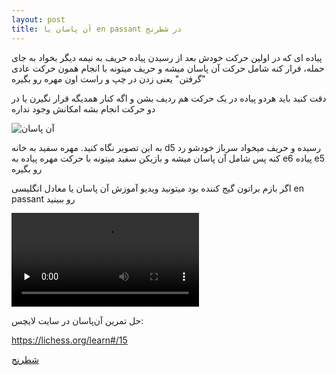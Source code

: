 ```yaml
---
layout: post
title: آن پاسان یا en passant در شطرنج
---
```


پیاده ای که در اولین حرکت خودش بعد از رسیدن پیاده حریف به نیمه دیگر بخواد به جای حمله، فرار کنه شامل حرکت آن پاسان میشه و حریف میتونه با انجام همون حرکت عادی "گرفتن" یعنی زدن در چپ و راست اون مهره رو بگیره

دقت کنید باید هردو پیاده در یک حرکت هم ردیف بشن و اگه کنار همدیگه قرار نگیرن یا در دو حرکت انجام بشه امکانش وجود نداره

<img class="center" src="https://ehsaider.ir/x/en-passant.png" loading="lazy" alt="آن پاسان">

به این تصویر نگاه کنید. مهره سفید به خانه d5 رسیده و حریف میخواد سرباز خودشو رد کنه پس شامل آن پاسان میشه و بازیکن سفید میتونه با حرکت مهره پیاده به e6 پیاده e5 رو بگیره

اگر بازم براتون گیج کننده بود میتونید ویدیو آموزش آن پاسان یا معادل انگلیسی en passant رو ببینید

<video class="center" controls preload="none"><source src="https://ehsaider.ir/x/en-passant.mp4" type="video/mp4"></video>

حل تمرین آن‌پاسان در سایت لایچس:

<a rel="nofollow" href="https://lichess.org/learn#/15" target="_blank">https://lichess.org/learn#/15</a>

<a href="{{ site.url }}/chess" class="button">شطرنج</a>
